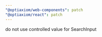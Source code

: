```yaml
---
"@optiaxiom/web-components": patch
"@optiaxiom/react": patch
---
```


do not use controlled value for SearchInput

